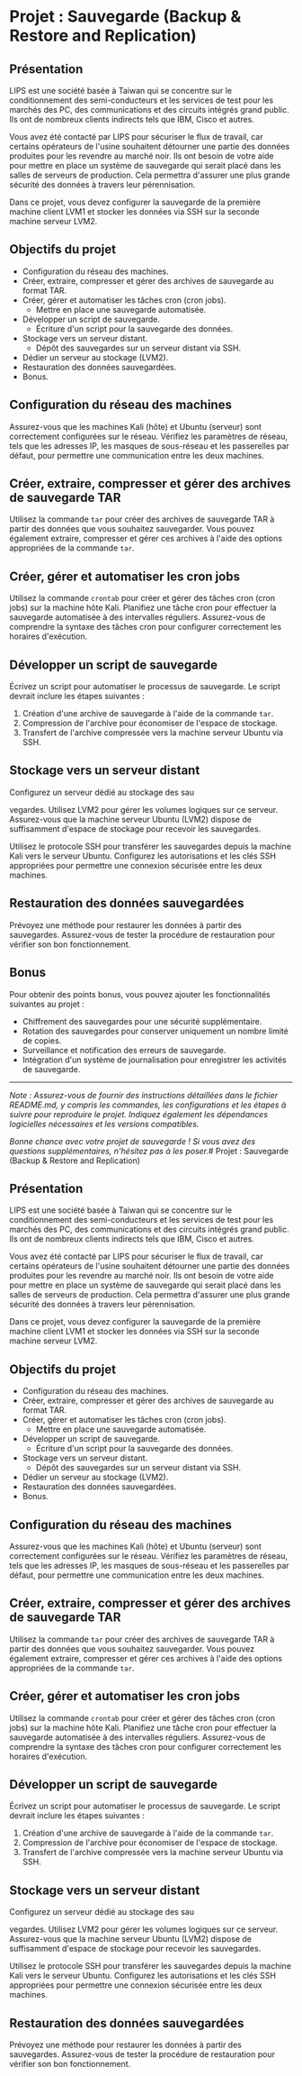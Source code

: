 # Projet : Sauvegarde (Backup & Restore and Replication)

## Présentation
LIPS est une société basée à Taiwan qui se concentre sur le conditionnement des semi-conducteurs et les services de test pour les marchés des PC, des communications et des circuits intégrés grand public. Ils ont de nombreux clients indirects tels que IBM, Cisco et autres.

Vous avez été contacté par LIPS pour sécuriser le flux de travail, car certains opérateurs de l'usine souhaitent détourner une partie des données produites pour les revendre au marché noir. Ils ont besoin de votre aide pour mettre en place un système de sauvegarde qui serait placé dans les salles de serveurs de production. Cela permettra d'assurer une plus grande sécurité des données à travers leur pérennisation.

Dans ce projet, vous devez configurer la sauvegarde de la première machine client LVM1 et stocker les données via SSH sur la seconde machine serveur LVM2.

## Objectifs du projet
- Configuration du réseau des machines.
- Créer, extraire, compresser et gérer des archives de sauvegarde au format TAR.
- Créer, gérer et automatiser les tâches cron (cron jobs).
  - Mettre en place une sauvegarde automatisée.
- Développer un script de sauvegarde.
  - Écriture d'un script pour la sauvegarde des données.
- Stockage vers un serveur distant.
  - Dépôt des sauvegardes sur un serveur distant via SSH.
- Dédier un serveur au stockage (LVM2).
- Restauration des données sauvegardées.
- Bonus.

## Configuration du réseau des machines
Assurez-vous que les machines Kali (hôte) et Ubuntu (serveur) sont correctement configurées sur le réseau. Vérifiez les paramètres de réseau, tels que les adresses IP, les masques de sous-réseau et les passerelles par défaut, pour permettre une communication entre les deux machines.

## Créer, extraire, compresser et gérer des archives de sauvegarde TAR
Utilisez la commande `tar` pour créer des archives de sauvegarde TAR à partir des données que vous souhaitez sauvegarder. Vous pouvez également extraire, compresser et gérer ces archives à l'aide des options appropriées de la commande `tar`.

## Créer, gérer et automatiser les cron jobs
Utilisez la commande `crontab` pour créer et gérer des tâches cron (cron jobs) sur la machine hôte Kali. Planifiez une tâche cron pour effectuer la sauvegarde automatisée à des intervalles réguliers. Assurez-vous de comprendre la syntaxe des tâches cron pour configurer correctement les horaires d'exécution.

## Développer un script de sauvegarde
Écrivez un script pour automatiser le processus de sauvegarde. Le script devrait inclure les étapes suivantes :
1. Création d'une archive de sauvegarde à l'aide de la commande `tar`.
2. Compression de l'archive pour économiser de l'espace de stockage.
3. Transfert de l'archive compressée vers la machine serveur Ubuntu via SSH.

## Stockage vers un serveur distant
Configurez un serveur dédié au stockage des sau

vegardes. Utilisez LVM2 pour gérer les volumes logiques sur ce serveur. Assurez-vous que la machine serveur Ubuntu (LVM2) dispose de suffisamment d'espace de stockage pour recevoir les sauvegardes.

Utilisez le protocole SSH pour transférer les sauvegardes depuis la machine Kali vers le serveur Ubuntu. Configurez les autorisations et les clés SSH appropriées pour permettre une connexion sécurisée entre les deux machines.

## Restauration des données sauvegardées
Prévoyez une méthode pour restaurer les données à partir des sauvegardes. Assurez-vous de tester la procédure de restauration pour vérifier son bon fonctionnement.

## Bonus
Pour obtenir des points bonus, vous pouvez ajouter les fonctionnalités suivantes au projet :
- Chiffrement des sauvegardes pour une sécurité supplémentaire.
- Rotation des sauvegardes pour conserver uniquement un nombre limité de copies.
- Surveillance et notification des erreurs de sauvegarde.
- Intégration d'un système de journalisation pour enregistrer les activités de sauvegarde.

---

_Note : Assurez-vous de fournir des instructions détaillées dans le fichier README.md, y compris les commandes, les configurations et les étapes à suivre pour reproduire le projet. Indiquez également les dépendances logicielles nécessaires et les versions compatibles._

_Bonne chance avec votre projet de sauvegarde ! Si vous avez des questions supplémentaires, n'hésitez pas à les poser._# Projet : Sauvegarde (Backup & Restore and Replication)

## Présentation
LIPS est une société basée à Taiwan qui se concentre sur le conditionnement des semi-conducteurs et les services de test pour les marchés des PC, des communications et des circuits intégrés grand public. Ils ont de nombreux clients indirects tels que IBM, Cisco et autres.

Vous avez été contacté par LIPS pour sécuriser le flux de travail, car certains opérateurs de l'usine souhaitent détourner une partie des données produites pour les revendre au marché noir. Ils ont besoin de votre aide pour mettre en place un système de sauvegarde qui serait placé dans les salles de serveurs de production. Cela permettra d'assurer une plus grande sécurité des données à travers leur pérennisation.

Dans ce projet, vous devez configurer la sauvegarde de la première machine client LVM1 et stocker les données via SSH sur la seconde machine serveur LVM2.

## Objectifs du projet
- Configuration du réseau des machines.
- Créer, extraire, compresser et gérer des archives de sauvegarde au format TAR.
- Créer, gérer et automatiser les tâches cron (cron jobs).
  - Mettre en place une sauvegarde automatisée.
- Développer un script de sauvegarde.
  - Écriture d'un script pour la sauvegarde des données.
- Stockage vers un serveur distant.
  - Dépôt des sauvegardes sur un serveur distant via SSH.
- Dédier un serveur au stockage (LVM2).
- Restauration des données sauvegardées.
- Bonus.

## Configuration du réseau des machines
Assurez-vous que les machines Kali (hôte) et Ubuntu (serveur) sont correctement configurées sur le réseau. Vérifiez les paramètres de réseau, tels que les adresses IP, les masques de sous-réseau et les passerelles par défaut, pour permettre une communication entre les deux machines.

## Créer, extraire, compresser et gérer des archives de sauvegarde TAR
Utilisez la commande `tar` pour créer des archives de sauvegarde TAR à partir des données que vous souhaitez sauvegarder. Vous pouvez également extraire, compresser et gérer ces archives à l'aide des options appropriées de la commande `tar`.

## Créer, gérer et automatiser les cron jobs
Utilisez la commande `crontab` pour créer et gérer des tâches cron (cron jobs) sur la machine hôte Kali. Planifiez une tâche cron pour effectuer la sauvegarde automatisée à des intervalles réguliers. Assurez-vous de comprendre la syntaxe des tâches cron pour configurer correctement les horaires d'exécution.

## Développer un script de sauvegarde
Écrivez un script pour automatiser le processus de sauvegarde. Le script devrait inclure les étapes suivantes :
1. Création d'une archive de sauvegarde à l'aide de la commande `tar`.
2. Compression de l'archive pour économiser de l'espace de stockage.
3. Transfert de l'archive compressée vers la machine serveur Ubuntu via SSH.

## Stockage vers un serveur distant
Configurez un serveur dédié au stockage des sau

vegardes. Utilisez LVM2 pour gérer les volumes logiques sur ce serveur. Assurez-vous que la machine serveur Ubuntu (LVM2) dispose de suffisamment d'espace de stockage pour recevoir les sauvegardes.

Utilisez le protocole SSH pour transférer les sauvegardes depuis la machine Kali vers le serveur Ubuntu. Configurez les autorisations et les clés SSH appropriées pour permettre une connexion sécurisée entre les deux machines.

## Restauration des données sauvegardées
Prévoyez une méthode pour restaurer les données à partir des sauvegardes. Assurez-vous de tester la procédure de restauration pour vérifier son bon fonctionnement.
